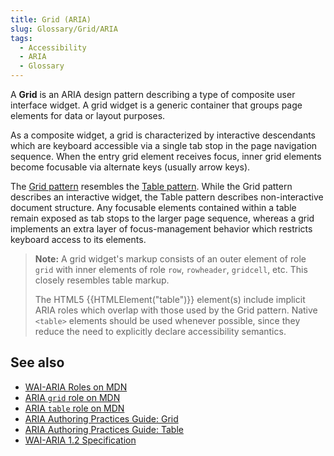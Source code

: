 ```yaml
---
title: Grid (ARIA)
slug: Glossary/Grid/ARIA
tags:
  - Accessibility
  - ARIA
  - Glossary
---
```

A **Grid** is an ARIA design pattern describing a type of composite user interface widget.  A grid widget is a generic container that groups page elements for data or layout purposes.
 
As a composite widget, a grid is characterized by interactive descendants which are keyboard accessible via a single tab stop in the page navigation sequence.  When the entry grid element receives focus, inner grid elements become focusable via alternate keys (usually arrow keys).
 
The [Grid pattern](https://www.w3.org/WAI/ARIA/apg/patterns/grid/) resembles the [Table pattern](https://www.w3.org/WAI/ARIA/apg/patterns/table/).  While the Grid pattern describes an interactive widget, the Table pattern describes non-interactive document structure.  Any focusable elements contained within a table remain exposed as tab stops to the larger page sequence, whereas a grid implements an extra layer of focus-management behavior which restricts keyboard access to its elements.

> **Note:** A grid widget's markup consists of an outer element of role `grid` with inner elements of role `row`, `rowheader`, `gridcell`, etc.  This closely resembles table markup.  
> 
> The HTML5 {{HTMLElement("table")}} element(s) include implicit ARIA roles which overlap with those used by the Grid pattern.  Native `<table>` elements should be used whenever possible, since they reduce the need to explicitly declare accessibility semantics.
 
## See also
 
- [WAI-ARIA Roles on MDN](/en-US/docs/Web/Accessibility/ARIA/Roles) 
- [ARIA `grid` role on MDN](/en-US/docs/Web/Accessibility/ARIA/Roles/grid_role)
- [ARIA `table` role on MDN](/en-US/docs/Web/Accessibility/ARIA/Roles/table_role)
- [ARIA Authoring Practices Guide: Grid](https://www.w3.org/WAI/ARIA/apg/patterns/grid/)
- [ARIA Authoring Practices Guide: Table](https://www.w3.org/WAI/ARIA/apg/patterns/table/)
- [WAI-ARIA 1.2 Specification](https://www.w3.org/TR/wai-aria-1.2/#role_definitions)
